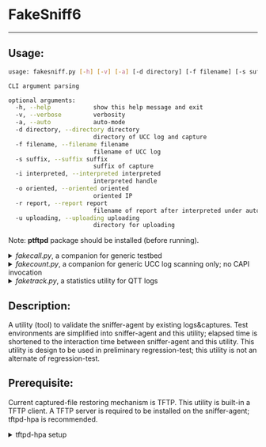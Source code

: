 # FakeSniff6
---

## Usage:

```sh
usage: fakesniff.py [-h] [-v] [-a] [-d directory] [-f filename] [-s suffix] [-i interpreted] [-o oriented] [-r report] [-u uploading]

CLI argument parsing

optional arguments:
  -h, --help            show this help message and exit
  -v, --verbose         verbosity
  -a, --auto            auto-mode
  -d directory, --directory directory
                        directory of UCC log and capture
  -f filename, --filename filename
                        filename of UCC log
  -s suffix, --suffix suffix
                        suffix of capture
  -i interpreted, --interpreted interpreted
                        interpreted handle
  -o oriented, --oriented oriented
                        oriented IP
  -r report, --report report
                        filename of report after interpreted under auto-mode
  -u uploading, --uploading uploading
                        directory for uploading
```

Note: **ptftpd** package should be installed (before running).

<details>
<summary><i>fakecall.py</i>, a companion for generic testbed</summary>

```sh
usage: fakecall.py [-h] [-v] [-a] [-b] [-l] [-e extra_trailing]
                   [-t intermittent] [-x exhaustive] [-n name] [-d directory]
                   [-f filename] [-i interpreted] [-o oriented] [-r report]

CLI argument parsing

optional arguments:
  -h, --help            show this help message and exit
  -v, --verbose         verbosity
  -a, --auto            auto-mode
  -b, --abort           abort while exception encountered by default,
                        specified for persist (not abort)
  -l, --linefeed        LF only mode (instead of both CR and LF)
  -e extra_trailing, --extra_trailing extra_trailing
                        extra trailing string
  -t intermittent, --intermittent intermittent
                        intermittent time in seconds
  -x exhaustive, --exhaustive exhaustive
                        exhaustive time in seconds
  -n name, --name name  display name for specific handle
  -d directory, --directory directory
                        directory of UCC log and capture
  -f filename, --filename filename
                        filename of UCC log
  -i interpreted, --interpreted interpreted
                        interpreted handle
  -o oriented, --oriented oriented
                        oriented IP
  -r report, --report report
                        filename of report after interpreted under auto-mode
```

</details>

<details>
<summary><i>fakecount.py</i>, a companion for generic UCC log scanning only; no CAPI invocation</summary>

```sh
usage: fakecount.py [-h] [-v] [-a] [-n name] [-d directory] [-f filename]
                    [-s suffix] [-i interpreted]

CLI argument parsing

optional arguments:
  -h, --help            show this help message and exit
  -v, --verbose         verbosity
  -a, --auto            auto-mode
  -n name, --name name  display name for specific handle
  -d directory, --directory directory
                        directory of UCC log and capture
  -f filename, --filename filename
                        filename of UCC log
  -s suffix, --suffix suffix
                        suffix of capture
  -i interpreted, --interpreted interpreted
                        interpreted handle
```

</details>

<details>
<summary><i>faketrack.py</i>, a statistics utility for QTT logs</summary>

```sh
usage: faketrack.py [-h] [-v] [-d directory] [-p persistent] [-m mode] [-l [lhs ...]] [-r [rhs ...]] [-y category]

CLI argument parsing

options:
  -h, --help            show this help message and exit
  -v, --verbose         verbosity
  -d directory, --directory directory
                        directory of QTT Test-Logs
  -p persistent, --persistent persistent
                        directory of QTT Test-Logs for persistent
  -m mode, --mode mode  mode for test log manipulation
  -l [lhs ...], --lhs [lhs ...]
                        the report file(s) of left-hand side; for review mode
  -r [rhs ...], --rhs [rhs ...]
                        the report file(s) of right-hand side; for review mode
  -y category, --category category
                        category of report
```

</details>


## Description:

A utility (tool) to validate the sniffer-agent by existing logs&captures. Test environments are simplified into sniffer-agent and this utility; elapsed time is shortened to the interaction time between sniffer-agent and this utility. This utility is design to be used in preliminary regression-test; this utility is not an alternate of regression-test.

## Prerequisite:

Current captured-file restoring mechanism is TFTP. This utility is built-in a TFTP client. A TFTP server is required to be installed on the sniffer-agent; tftpd-hpa is recommended.
<details>
<summary>tftpd-hpa setup</summary>

To install tftpd-hpa:

```sh
sudo apt-get install tftpd-hpa
```

To modify tftpd-hpa configuration file (/etc/default/tftpd-hpa) as:

```sh
# /etc/default/tftpd-hpa

TFTP_USERNAME="tftp"
# TFTP_DIRECTORY="/srv/tftp"
TFTP_DIRECTORY="/WTSSniffer"
TFTP_ADDRESS=":69"
# TFTP_OPTIONS="--secure"
TFTP_OPTIONS="-l -c -s"

#-c: Allow new files to be created
#-s: Change root directory on startup.
#-l: Run the server in standalone (listen) mode, rather than run from inetd.
```

To launch tftpd-hpa:

```sh
sudo service tftpd-hpa start
```
</details>

